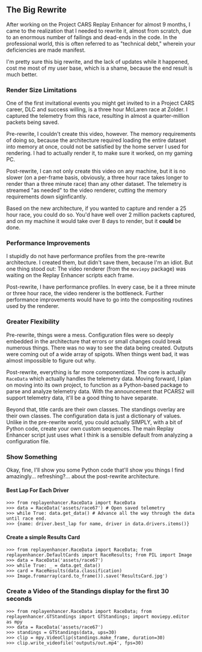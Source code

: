 ## The Big Rewrite

After working on the Project CARS Replay Enhancer for almost 9 months, I came to the realization that I needed to rewrite it, almost from scratch, due to an enormous number of failings and dead-ends in the code. In the professional world, this is often referred to as "technical debt," wherein your deficiencies are made manifest.

I'm pretty sure this big rewrite, and the lack of updates while it happened, cost me most of my user base, which is a shame, because the end result is much better.

### Render Size Limitations

One of the first invitational events you might get invited to in a Project CARS career, DLC and success willing, is a three hour McLaren race at Zolder. I captured the telemetry from this race, resulting in almost a quarter-million packets being saved.

Pre-rewrite, I couldn't create this video, however. The memory requirements of doing so, because the architecture required loading the entire dataset into memory at once, could not be satisfied by the home server I used for rendering. I had to actually render it, to make sure it worked, on my gaming PC.

Post-rewrite, I can not only create this video on any machine, but it is no slower (on a per-frame basis, obviously, a three hour race takes longer to render than a three minute race) than any other dataset. The telemetry is streamed "as needed" to the video renderer, cutting the memory requirements down siginficantly.

Based on the new architecture, if you wanted to capture and render a 25 hour race, you could do so. You'd have well over 2 million packets captured, and on my machine it would take over 8 days to render, but it **could** be done.

### Performance Improvements

I stupidly do not have performance profiles from the pre-rewrite architecture. I created them, but didn't save them, because I'm an idiot. But one thing stood out: The video renderer (from the `moviepy` package) was waiting on the Replay Enhancer scripts each frame.

Post-rewrite, I have performance profiles. In every case, be it a three minute or three hour race, the video renderer is the bottleneck. Further performance improvements would have to go into the compositing routines used by the renderer.

### Greater Flexibility

Pre-rewrite, things were a mess. Configuration files were so deeply embedded in the architecture that errors or small changes could break numerous things. There was no way to see the data being created. Outputs were coming out of a wide array of spigots. When things went bad, it was almost impossible to figure out why.

Post-rewrite, everything is far more componentized. The core is actually `RaceData` which actually handles the telemetry data. Moving forward, I plan on moving into its own project, to function as a Python-based package to parse and analyze telemetry data. With the announcement that PCARS2 will support telemetry data, it'll be a good thing to have separate.

Beyond that, title cards are their own classes. The standings overlay are their own classes. The configuration data is just a dictionary of values. Unlike in the pre-rewrite world, you could actually SIMPLY, with a bit of Python code, create your own custom sequences. The main Replay Enhancer script just uses what I think is a sensible default from analyzing a configuration file.

### Show Something

Okay, fine, I'll show you some Python code that'll show you things I find amazingly... refreshing?... about the post-rewrite architecture.

#### Best Lap For Each Driver
```
>>> from replayenhancer.RaceData import RaceData 
>>> data = RaceData('assets/race67') # Open saved telemetry 
>>> while True: data.get_data() # Advance all the way through the data until race end.
>>> {name: driver.best_lap for name, driver in data.drivers.items()}
```

#### Create a simple Results Card
```
>>> from replayenhancer.RaceData import RaceData; from replayenhancer.DefaultCards import RaceResults; from PIL import Image
>>> data = RaceData('assets/race67')
>>> while True: _ = data.get_data()
>>> card = RaceResults(data.classification)
>>> Image.fromarray(card.to_frame()).save('ResultsCard.jpg')
```

### Create a Video of the Standings display for the first 30 seconds
```
>>> from replayenhancer.RaceData import RaceData; from replayenhancer.GTStandings import GTStandings; import moviepy.editor as mpy
>>> data = RaceData('assets/race67')
>>> standings = GTStandings(data, ups=30)
>>> clip = mpy.VideoClip(standings.make_frame, duration=30)
>>> clip.write_videofile('outputs/out.mp4', fps=30)
```
